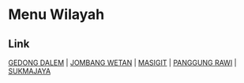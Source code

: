 # Menu Wilayah

## Link

[GEDONG DALEM](https://github.com/gigit-pemilu/pemilu-2024-36-banten/tree/main/pilpres/hitung-suara/sub/36-banten/sub/72-kota-cilegon/sub/05-jombang/sub/1005-gedong-dalem)
 | 
[JOMBANG WETAN](https://github.com/gigit-pemilu/pemilu-2024-36-banten/tree/main/pilpres/hitung-suara/sub/36-banten/sub/72-kota-cilegon/sub/05-jombang/sub/1002-jombang-wetan)
 | 
[MASIGIT](https://github.com/gigit-pemilu/pemilu-2024-36-banten/tree/main/pilpres/hitung-suara/sub/36-banten/sub/72-kota-cilegon/sub/05-jombang/sub/1003-masigit)
 | 
[PANGGUNG RAWI](https://github.com/gigit-pemilu/pemilu-2024-36-banten/tree/main/pilpres/hitung-suara/sub/36-banten/sub/72-kota-cilegon/sub/05-jombang/sub/1004-panggung-rawi)
 | 
[SUKMAJAYA](https://github.com/gigit-pemilu/pemilu-2024-36-banten/tree/main/pilpres/hitung-suara/sub/36-banten/sub/72-kota-cilegon/sub/05-jombang/sub/1001-sukmajaya)


